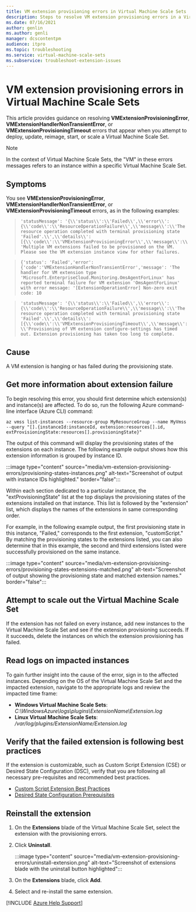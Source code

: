 ```yaml
---
title: VM extension provisioning errors in Virtual Machine Scale Sets
description: Steps to resolve VM extension provisioning errors in a Virtual Machine Scale Set.
ms.date: 07/16/2021
author: genlin
ms.author: genli
manager: dcscontentpm
audience: itpro
ms.topic: troubleshooting
ms.service: virtual-machine-scale-sets
ms.subservice: troubleshoot-extension-issues
---
```


# VM extension provisioning errors in Virtual Machine Scale Sets

This article provides guidance on resolving **VMExtensionProvisioningError**, **VMExtensionHandlerNonTransientError**, or **VMExtensionProvisioningTimeout** errors that appear when you attempt to deploy, update, reimage, start, or scale a Virtual Machine Scale Set.

> [!NOTE]
> In the context of Virtual Machine Scale Sets, the "VM" in these errors messages refers to an instance within a specific Virtual Machine Scale Set.

## Symptoms

You see **VMExtensionProvisioningError**, **VMExtensionHandlerNonTransientError**, or **VMExtensionProvisioningTimeout** errors, as in the following examples:

> `'statusMessage': '{\\'status\\':\\'Failed\\',\\'error\\':{\\'code\\':\\'ResourceOperationFailure\\',\\'message\\':\\'The resource operation completed with terminal provisioning state 'Failed'.\\',\\'details\\':[{\\'code\\':\\'VMExtensionProvisioningError\\',\\'message\\':\\'Multiple VM extensions failed to be provisioned on the VM. Please see the VM extension instance view for other failures.`

> `{'status': 'Failed','error': {'code':'VMExtensionHandlerNonTransientError','message': 'The handler for VM extension type 'Microsoft.EnterpriseCloud.Monitoring.OmsAgentForLinux' has reported terminal failure for VM extension 'OmsAgentForLinux' with error message: '[ExtensionOperationError] Non-zero exit code: 10`

> `'statusMessage': '{\\'status\\':\\'Failed\\',\\'error\\':{\\'code\\':\\'ResourceOperationFailure\\',\\'message\\':\\'The resource operation completed with terminal provisioning state 'Failed'.\\',\\'details\\':[{\\'code\\':\\'VMExtensionProvisioningTimeout\\',\\'message\\':\\'Provisioning of VM extension configure-settings has timed out. Extension provisioning has taken too long to complete.`

## Cause

A VM extension is hanging or has failed during the provisioning state.

## Get more information about extension failure

To begin resolving this error, you should first determine which extension(s) and instance(s) are affected. To do so, run the following Azure command-line interface (Azure CLI) command:

```azurecli-interactive
az vmss list-instances --resource-group MyResourceGroup --name MyVmss --query "[].{instanceId:instanceId, extension:resources[].id, extProvisioningState:resources[].provisioningState}"
```

The output of this command will display the provisioning states of the extensions on each instance. The following example output shows how this extension information is grouped by instance ID.

:::image type="content" source="media/vm-extension-provisioning-errors/provisioning-states-instances.png" alt-text="Screenshot of output with instance IDs highlighted." border="false":::

Within each section dedicated to a particular instance, the "extProvisioningState" list at the top displays the provisioning states of the extensions installed on that instance.  This list is followed by the "extension" list, which displays the names of the extensions in same corresponding order.

For example, in the following example output, the first provisioning state in this instance, "Failed," corresponds to the first extension, "customScript." By matching the provisioning states to the extensions listed, you can also determine that in this example, the second and third extensions listed were successfully provisioned on the same instance.

:::image type="content" source="media/vm-extension-provisioning-errors/provisioning-states-extensions-matched.png" alt-text="Screenshot of output showing the provisioning state and matched extension names." border="false":::

## Attempt to scale out the Virtual Machine Scale Set

If the extension has not failed on every instance, add new instances to the Virtual Machine Scale Set and see if the extension provisioning succeeds. If it succeeds, delete the instances on which the extension provisioning has failed.

## Read logs on impacted instances

To gain further insight into the cause of the error, sign in to the affected instances. Depending on the OS of the Virtual Machine Scale Set and the impacted extension, navigate to the appropriate logs and review the impacted time frame:

- **Windows Virtual Machine Scale Sets**: *C:\WindowsAzure\logs\plugins\ExtensionName\Extension.log*
- **Linux Virtual Machine Scale Sets**: */var/log/plugins/ExtensionName/Extension.log*

## Verify that the failed extension is following best practices

If the extension is customizable, such as Custom Script Extension (CSE) or Desired State Configuration (DSC), verify that you are following all necessary pre-requisites and recommended best practices.

- [Custom Script Extension Best Practices](/azure/virtual-machines/extensions/custom-script-windows#tips-and-tricks)
- [Desired State Configuration Prerequisites](/azure/virtual-machines/extensions/dsc-overview)

## Reinstall the extension

1. On the **Extensions** blade of the Virtual Machine Scale Set, select the extension with the provisioning errors.
1. Click **Uninstall**.

   :::image type="content" source="media/vm-extension-provisioning-errors/uninstall-extension.png" alt-text="Screenshot of extensions blade with the uninstall button highlighted":::

1. On the **Extensions** blade, click **Add**.
1. Select and re-install the same extension.

[!INCLUDE [Azure Help Support](../../includes/azure-help-support.md)]
